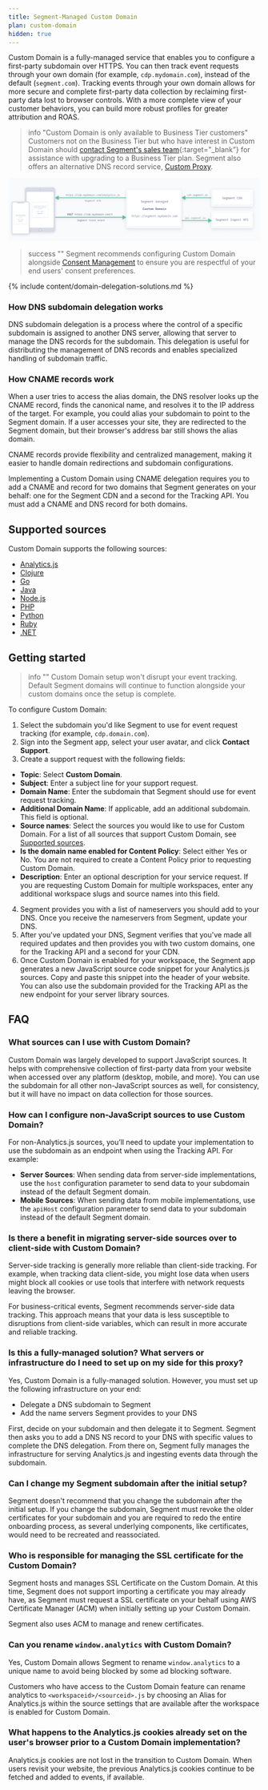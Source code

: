 ```yaml
---
title: Segment-Managed Custom Domain
plan: custom-domain
hidden: true
---
```


Custom Domain is a fully-managed service that enables you to configure a first-party subdomain over HTTPS.  You can then track event requests through your own domain (for example, `cdp.mydomain.com`), instead of the default (`segment.com`). Tracking events through your own domain allows for more secure and complete first-party data collection by reclaiming first-party data lost to browser controls. With a more complete view of your customer behaviors, you can build more robust profiles for greater attribution and ROAS.  

> info "Custom Domain is only available to Business Tier customers"
> Customers not on the Business Tier but who have interest in Custom Domain should [contact Segment's sales team](https://segment.com/demo/){:target="_blank”} for assistance with upgrading to a Business Tier plan. Segment also offers an alternative DNS record service, [Custom Proxy](/docs/connections/sources/catalog/libraries/website/javascript/custom-proxy/).

![A graphic that shows how Internet traffic moves back and forth from your domain, to your custom domain, then to Segment's CDN and Ingest APIs.](images/custom-domain.png)

> success ""
> Segment recommends configuring Custom Domain alongside [Consent Management](/docs/privacy/consent-management/) to ensure you are respectful of your end users' consent preferences.

{% include content/domain-delegation-solutions.md %}

### How DNS subdomain delegation works
DNS subdomain delegation is a process where the control of a specific subdomain is assigned to another DNS server, allowing that server to manage the DNS records for the subdomain. This delegation is useful for distributing the management of DNS records and enables specialized handling of subdomain traffic.

### How CNAME records work
When a user tries to access the alias domain, the DNS resolver looks up the CNAME record, finds the canonical name, and resolves it to the IP address of the target. For example, you could alias your subdomain to point to the Segment domain. If a user accesses your site, they are redirected to the Segment domain, but their browser's address bar still shows the alias domain.

CNAME records provide flexibility and centralized management, making it easier to handle domain redirections and subdomain configurations. 

Implementing a Custom Domain using CNAME delegation requires you to add a CNAME and record for two domains that Segment generates on your behalf: one for the Segment CDN and a second for the Tracking API. You must add a CNAME and DNS record for both domains. 

## Supported sources

Custom Domain supports the following sources: 
- [Analytics.js](/docs/connections/sources/catalog/libraries/website/javascript/)
- [Clojure](/docs/connections/sources/catalog/libraries/server/clojure/)
- [Go](/docs/connections/sources/catalog/libraries/server/go/)
- [Java](/docs/connections/sources/catalog/libraries/server/java/)
- [Node.js](/docs/connections/sources/catalog/libraries/server/node/)
- [PHP](/docs/connections/sources/catalog/libraries/server/php/)
- [Python](/docs/connections/sources/catalog/libraries/server/python/)
- [Ruby](/docs/connections/sources/catalog/libraries/server/ruby/)
- [.NET](/docs/connections/sources/catalog/libraries/server/net/)

## Getting started

> info ""
> Custom Domain setup won't disrupt your event tracking. Default Segment domains will continue to function alongside your custom domains once the setup is complete.

To configure Custom Domain:
1. Select the subdomain you'd like Segment to use for event request tracking (for example, `cdp.domain.com`).
2. Sign into the Segment app, select your user avatar, and click **Contact Support**. 
3. Create a support request with the following fields: 
  - **Topic**: Select **Custom Domain**.
  - **Subject**: Enter a subject line for your support request.
  - **Domain Name**: Enter the subdomain that Segment should use for event request tracking.
  - **Additional Domain Name**: If applicable, add an additional subdomain. This field is optional.
  - **Source names**: Select the sources you would like to use for Custom Domain. For a list of all sources that support Custom Domain, see [Supported sources](#supported-sources).
  - **Is the domain name enabled for Content Policy**: Select either Yes or No. You are not required to create a Content Policy prior to requesting Custom Domain. 
  - **Description**: Enter an optional description for your service request. If you are requesting Custom Domain for multiple workspaces, enter any additional workspace slugs and source names into this field. 
4. Segment provides you with a list of nameservers you should add to your DNS. Once you receive the nameservers from Segment, update your DNS. 
5. After you've updated your DNS, Segment verifies that you've made all required updates and then provides you with two custom domains, one for the Tracking API and a second for your CDN.
6. Once Custom Domain is enabled for your workspace, the Segment app generates a new JavaScript source code snippet for your Analytics.js sources. Copy and paste this snippet into the header of your website. You can also use the subdomain provided for the Tracking API as the new endpoint for your server library sources.

## FAQ

### What sources can I use with Custom Domain?
Custom Domain was largely developed to support JavaScript sources. It helps with comprehensive collection of first-party data from your website when accessed over any platform (desktop, mobile, and more). You can use the subdomain for all other non-JavaScript sources as well, for consistency, but it will have no impact on data collection for those sources.  

### How can I configure non-JavaScript sources to use Custom Domain?

For non-Analytics.js sources, you’ll need to update your implementation to use the subdomain as an endpoint when using the Tracking API. For example:

- **Server Sources**: When sending data from server-side implementations, use the `host` configuration parameter to send data to your subdomain instead of the default Segment domain.
- **Mobile Sources**: When sending data from mobile implementations, use the `apiHost` configuration parameter to send data to your subdomain instead of the default Segment domain.

### Is there a benefit in migrating server-side sources over to client-side with Custom Domain?
Server-side tracking is generally more reliable than client-side tracking. For example, when tracking data client-side, you might lose data when users might block all cookies or use tools that interfere with network requests leaving the browser.

For business-critical events, Segment recommends server-side data tracking. This approach means that your data is less susceptible to disruptions from client-side variables, which can result in more accurate and reliable tracking.

### Is this a fully-managed solution? What servers or infrastructure do I need to set up on my side for this proxy? 
Yes, Custom Domain is a fully-managed solution. However, you must set up the following infrastructure on your end: 
- Delegate a DNS subdomain to Segment 
- Add the name servers Segment provides to your DNS

First, decide on your subdomain and then delegate it to Segment. Segment then asks you to add a DNS NS record to your DNS with specific values to complete the DNS delegation. From there on, Segment fully manages the infrastructure for serving Analytics.js and ingesting events data through the subdomain.

### Can I change my Segment subdomain after the initial setup?
Segment doesn't recommend that you change the subdomain after the initial setup. If you change the subdomain, Segment must revoke the older certificates for your subdomain and you are required to redo the entire onboarding process, as several underlying components, like certificates, would need to be recreated and reassociated. 

### Who is responsible for managing the SSL certificate for the Custom Domain?
Segment hosts and manages SSL Certificate on the Custom Domain. At this time, Segment does not support importing a certificate you may already have, as Segment must request a SSL certificate on your behalf using AWS Certificate Manager (ACM) when initially setting up your Custom Domain. 

Segment also uses ACM to manage and renew certificates.

### Can you rename `window.analytics` with Custom Domain?
Yes, Custom Domain allows Segment to rename `window.analytics` to a unique name to avoid being blocked by some ad blocking software. 

Customers who have access to the Custom Domain feature can rename analytics to `<workspaceid>/<sourceid>.js` by choosing an Alias for Analytics.js within the source settings that are available after the workspace is enabled for Custom Domain. 

### What happens to the Analytics.js cookies already set on the user's browser prior to a Custom Domain implementation?
Analytics.js cookies are not lost in the transition to Custom Domain. When users revisit your website, the previous Analytics.js cookies continue to be fetched and added to events, if available.

